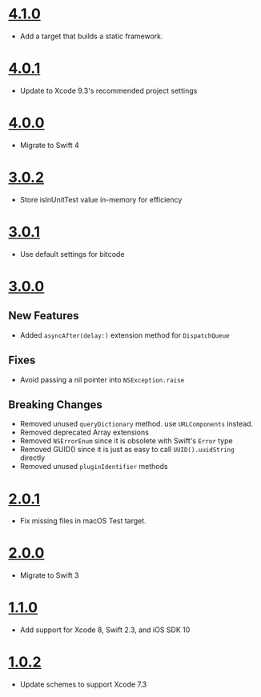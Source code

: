 # [4.1.0](https://github.com/Electrode-iOS/ELFoundation/releases/tag/v4.1.0)

- Add a target that builds a static framework.

# [4.0.1](https://github.com/Electrode-iOS/ELFoundation/releases/tag/v4.0.1)

- Update to Xcode 9.3's recommended project settings

# [4.0.0](https://github.com/Electrode-iOS/ELFoundation/releases/tag/v4.0.0)

- Migrate to Swift 4

# [3.0.2](https://github.com/Electrode-iOS/ELFoundation/releases/tag/v3.0.2)

- Store isInUnitTest value in-memory for efficiency

# [3.0.1](https://github.com/Electrode-iOS/ELFoundation/releases/tag/v3.0.1)

- Use default settings for bitcode

# [3.0.0](https://github.com/Electrode-iOS/ELFoundation/releases/tag/v3.0.0)

## New Features

- Added `asyncAfter(delay:)` extension method for `DispatchQueue`

## Fixes

- Avoid passing a nil pointer into `NSException.raise`

## Breaking Changes

- Removed unused `queryDictionary` method. use `URLComponents` instead.
- Removed deprecated Array extensions
- Removed `NSErrorEnum` since it is obsolete with Swift's `Error` type
- Removed GUID() since it is just as easy to call `UUID().uuidString` directly
- Removed unused `pluginIdentifier` methods

# [2.0.1](https://github.com/Electrode-iOS/ELFoundation/releases/tag/v2.0.1)

- Fix missing files in macOS Test target.

# [2.0.0](https://github.com/Electrode-iOS/ELFoundation/releases/tag/v2.0.0)

- Migrate to Swift 3

# [1.1.0](https://github.com/Electrode-iOS/ELFoundation/releases/tag/v1.1.0)

- Add support for Xcode 8, Swift 2.3, and iOS SDK 10

# [1.0.2](https://github.com/Electrode-iOS/ELFoundation/releases/tag/v1.0.2)

- Update schemes to support Xcode 7.3
